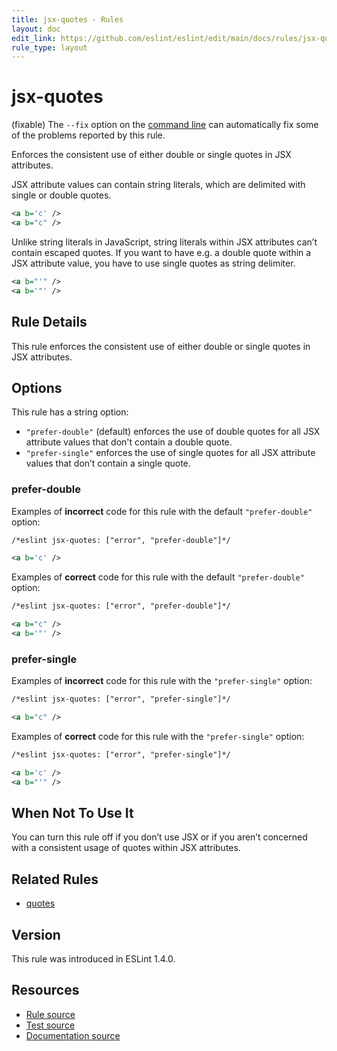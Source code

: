 ```yaml
---
title: jsx-quotes - Rules
layout: doc
edit_link: https://github.com/eslint/eslint/edit/main/docs/rules/jsx-quotes.md
rule_type: layout
---
```

<!-- Note: No pull requests accepted for this file. See README.md in the root directory for details. -->

# jsx-quotes

(fixable) The `--fix` option on the [command line](../user-guide/command-line-interface#fixing-problems) can automatically fix some of the problems reported by this rule.

Enforces the consistent use of either double or single quotes in JSX attributes.

JSX attribute values can contain string literals, which are delimited with single or double quotes.

```xml
<a b='c' />
<a b="c" />
```

Unlike string literals in JavaScript, string literals within JSX attributes can’t contain escaped quotes.
If you want to have e.g. a double quote within a JSX attribute value, you have to use single quotes as string delimiter.

```xml
<a b="'" />
<a b='"' />
```

## Rule Details

This rule enforces the consistent use of either double or single quotes in JSX attributes.

## Options

This rule has a string option:

* `"prefer-double"` (default) enforces the use of double quotes for all JSX attribute values that don't contain a double quote.
* `"prefer-single"` enforces the use of single quotes for all JSX attribute values that don’t contain a single quote.

### prefer-double

Examples of **incorrect** code for this rule with the default `"prefer-double"` option:

```xml
/*eslint jsx-quotes: ["error", "prefer-double"]*/

<a b='c' />
```

Examples of **correct** code for this rule with the default `"prefer-double"` option:

```xml
/*eslint jsx-quotes: ["error", "prefer-double"]*/

<a b="c" />
<a b='"' />
```

### prefer-single

Examples of **incorrect** code for this rule with the `"prefer-single"` option:

```xml
/*eslint jsx-quotes: ["error", "prefer-single"]*/

<a b="c" />
```

Examples of **correct** code for this rule with the `"prefer-single"` option:

```xml
/*eslint jsx-quotes: ["error", "prefer-single"]*/

<a b='c' />
<a b="'" />
```

## When Not To Use It

You can turn this rule off if you don’t use JSX or if you aren’t concerned with a consistent usage of quotes within JSX attributes.

## Related Rules

* [quotes](quotes)

## Version

This rule was introduced in ESLint 1.4.0.

## Resources

* [Rule source](https://github.com/eslint/eslint/tree/HEAD/lib/rules/jsx-quotes.js)
* [Test source](https://github.com/eslint/eslint/tree/HEAD/tests/lib/rules/jsx-quotes.js)
* [Documentation source](https://github.com/eslint/eslint/tree/HEAD/docs/rules/jsx-quotes.md)
